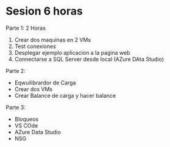 # Sesion 6 horas

Parte 1: 2 Horas
1. Crear dos maquinas en 2 VMs
2. Test conexiones
3. Desplegar ejemplo aplicacion a la pagina web
4. Connectarse a SQL Server desde local (AZure DAta Studio)

Parte 2:
- Eqwuilibrardor de Carga
- Crear dos VMs
- Crear Balance de carga y hacer balance

Parte 3:
- Bloqueos
- VS COde
- AZure Data Studio
- NSG
